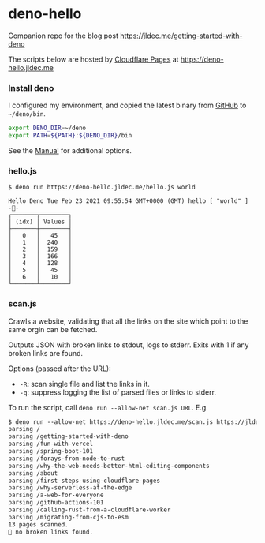 # deno-hello

Companion repo for the blog post https://jldec.me/getting-started-with-deno

The scripts below are hosted by [Cloudflare Pages](https://jldec.me/first-steps-using-cloudflare-pages) at https://deno-hello.jldec.me

### Install deno

I configured my environment, and copied the latest binary from [GitHub](https://github.com/denoland/deno/releases/latest) to `~/deno/bin`.

```sh
export DENO_DIR=~/deno
export PATH=${PATH}:${DENO_DIR}/bin
```

See the [Manual](https://deno.land/manual/getting_started/installation) for additional options.

### hello.js

```
$ deno run https://deno-hello.jldec.me/hello.js world

Hello Deno Tue Feb 23 2021 09:55:54 GMT+0000 (GMT) hello [ "world" ]
-🦀-
┌───────┬────────┐
│ (idx) │ Values │
├───────┼────────┤
│   0   │   45   │
│   1   │  240   │
│   2   │  159   │
│   3   │  166   │
│   4   │  128   │
│   5   │   45   │
│   6   │   10   │
└───────┴────────┘
```

### scan.js

Crawls a website, validating that all the links on the site which point to the same orgin can be fetched.

Outputs JSON with broken links to stdout, logs to stderr. Exits with 1 if any broken links are found.

Options (passed after the URL):

- `-R`: scan single file and list the links in it.
- `-q`: suppress logging the list of parsed files or links to stderr.

To run the script, call `deno run --allow-net scan.js URL`. E.g.

```txt
$ deno run --allow-net https://deno-hello.jldec.me/scan.js https://jldec.me
parsing /
parsing /getting-started-with-deno
parsing /fun-with-vercel
parsing /spring-boot-101
parsing /forays-from-node-to-rust
parsing /why-the-web-needs-better-html-editing-components
parsing /about
parsing /first-steps-using-cloudflare-pages
parsing /why-serverless-at-the-edge
parsing /a-web-for-everyone
parsing /github-actions-101
parsing /calling-rust-from-a-cloudflare-worker
parsing /migrating-from-cjs-to-esm
13 pages scanned.
🎉 no broken links found.
```
